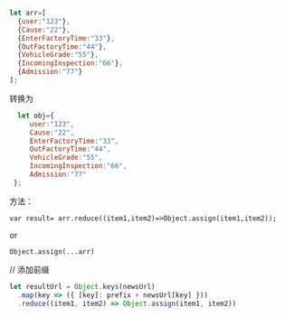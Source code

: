 ```js
let arr=[
  {user:"123"},
  {Cause:"22"},
  {EnterFactoryTime:"33"},
  {OutFactoryTime:"44"},
  {VehicleGrade:"55"},
  {IncomingInspection:"66"},
  {Admission:"77"}
];
```
转换为
```js
  let obj={
     user:"123",
     Cause:"22",
     EnterFactoryTime:"33",
     OutFactoryTime:"44",
     VehicleGrade:"55",
     IncomingInspection:"66",
     Admission:"77"
 };
```

方法：

`var result= arr.reduce((item1,item2)=>Object.assign(item1,item2));`

or

`Object.assign(...arr)`

// 添加前缀
```js
let resultUrl = Object.keys(newsUrl)
  .map(key => ({ [key]: prefix + newsUrl[key] }))
  .reduce((item1, item2) => Object.assign(item1, item2))
```